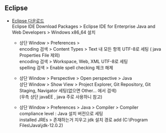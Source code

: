 ## Eclipse

- [Eclipse 다운로드](https://www.eclipse.org/downloads/)   
  Eclipse IDE Download Packages > Eclipse IDE for Enterprise Java and Web Developers > Windows x86_64 설치   

  - 상단 Window > Preferences >   
    encoding 검색 > Content Types > Text 내 모든 항목 UTF-8로 세팅 ( java Properties File 제외)	   
    encoding 검색 > Workspace, Web, XML  UTF-8로 세팅   
    spelling 검색 > Enable spell checking 체크 해제   


  - 상단 Window > Perspective > Open perspective > Java   
    상단 Window > Show View > Project Explorer, Git Repository, Git Staging, Navigator 세팅(없으면 Other... 에서 검색)   
    (우측 상단 javaEE , java 주로 사용하니 참고)

  - 상단 Window > Preferences > Java > 
    Compiler > Compiler compliance level : Java 설치 버전으로 세팅   
    installed JREs > 존재하는거 지우고 jdk 설치 경로 add (C:\Program Files\Java\jdk-12.0.2)
